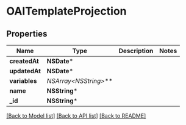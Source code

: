# OAITemplateProjection

## Properties
Name | Type | Description | Notes
------------ | ------------- | ------------- | -------------
**createdAt** | **NSDate*** |  | 
**updatedAt** | **NSDate*** |  | 
**variables** | **NSArray&lt;NSString*&gt;*** |  | 
**name** | **NSString*** |  | 
**_id** | **NSString*** |  | 

[[Back to Model list]](../README#documentation-for-models) [[Back to API list]](../README#documentation-for-api-endpoints) [[Back to README]](../README)


